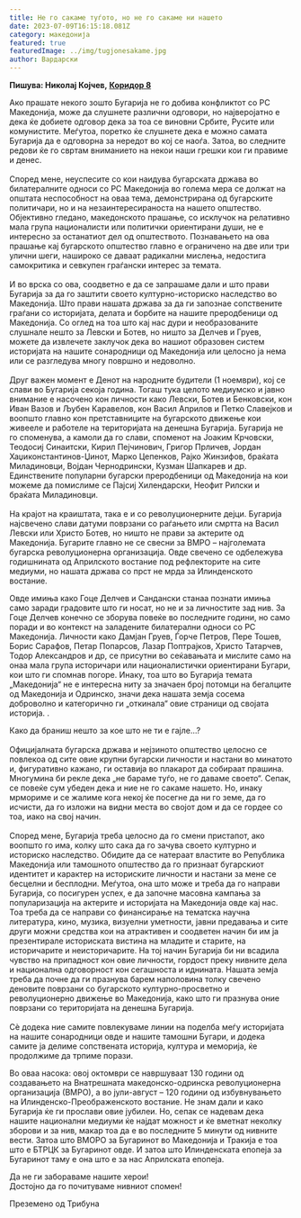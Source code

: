 ```yaml
---
title: Не го сакаме туѓото, но не го сакаме ни нашето
date: 2023-07-09T16:15:18.081Z
category: македонија
featured: true
featuredImage: ../img/tugjonesakame.jpg
author: Вардарски
---
```

<!--StartFragment-->

**Пишува: Николај Којчев, [Коридор 8](http://koridor8.eu/chuzhdoto-ne-iskame-no-i-svoeto-sushto/)**

Ако прашате некого зошто Бугарија не го добива конфликтот со РС Македонија, може да слушнете различни одговори, но најверојатно е дека ќе добиете одговор дека за тоа се виновни Србите, Русите или комунистите. Меѓутоа, поретко ќе слушнете дека е можно самата Бугарија да е одговорна за нередот во кој се наоѓа. Затоа, во следните редови ќе го свртам вниманието на некои наши грешки кои ги правиме и денес.\
\
Според мене, неуспесите со кои наидува бугарската држава во билатералните односи со РС Македонија во голема мера се должат на општата неспособност на оваа тема, демонстрирана од бугарските политичари, но и на незаинтересираноста на нашето општество. Објективно гледано, македонското прашање, со исклучок на релативно мала група националисти или политички ориентирани души, не е интересно за останатиот дел од општеството. Познавањето на ова прашање кај бугарското општество главно е ограничено на две или три улични шеги, нашироко се даваат радикални мислења, недостига самокритика и севкупен граѓански интерес за темата.\
\
И во врска со ова, соодветно е да се запрашаме дали и што прави Бугарија за да го заштити своето културно-историско наследство во Македонија. Што прави нашата држава за да ги запознае сопствените граѓани со историјата, делата и борбите на нашите преродбеници од Македонија. Со оглед на тоа што кај нас дури и необразованите слушнале нешто за Левски и Ботев, но ништо за Делчев и Груев, можете да извлечете заклучок дека во нашиот образовен систем историјата на нашите сонародници од Македонија или целосно ја нема или се разгледува многу површно и недоволно.\
\
Друг важен момент е Денот на народните будители (1 ноември), кој се слави во Бугарија секоја година. Тогаш тука целото медиумско и јавно внимание е насочено кон личности како Левски, Ботев и Бенковски, кон Иван Вазов и Љубен Каравелов, кон Васил Априлов и Петко Славејков и воопшто главно кон претставниците на бугарското движење кои живееле и работеле на територијата на денешна Бугарија. Бугарија не го споменува, а камоли да го слави, споменот на Јоаким Крчовски, Теодосиј Синаитски, Кирил Пејчинович, Григор Прличев, Јордан Хаџиконстантинов-Џинот, Марко Цепенков, Рајко Жинзифов, браќата Миладиновци, Војдан Чернодрински, Кузман Шапкарев и др. Единствените популарни бугарски преродбеници од Македонија на кои можеме да помислиме се Пајсиј Хилендарски, Неофит Рилски и браќата Миладиновци.\
\
На крајот на краиштата, така е и со револуционерните дејци. Бугарија најсвечено слави датуми поврзани со раѓањето или смртта на Васил Левски или Христо Ботев, но ништо не прави за актерите од Македонија. Бугарите главно не се свесни за ВМРО – најголемата бугарска револуционерна организација. Овде свечено се одбележува годишнината од Априлското востание под рефлекторите на сите медиуми, но нашата држава со прст не мрда за Илинденското востание.

Овде имиња како Гоце Делчев и Сандански станаа познати имиња само заради градовите што ги носат, но не и за личностите зад нив. За Гоце Делчев конечно се зборува повеќе во последните години, но само поради и во контекст на заладените билатерални односи со РС Македонија. Личности како Дамјан Груев, Ѓорче Петров, Пере Тошев, Борис Сарафов, Петар Попарсов, Лазар Поптрајков, Христо Татарчев, Тодор Александров и др, се присутни во сеќавањата и мислите само на онаа мала група историчари или националистички ориентирани Бугари, кои што ги спомнав погоре. Инаку, тоа што во Бугарија темата „Македонија“ не е интересна ниту за значаен број потомци на бегалците од Македонија и Одринско, значи дека нашата земја сосема доброволно и категорично ги „откинала“ овие страници од својата историја. .

Како да браниш нешто за кое што не ти е гајле…?\
\
Официјалната бугарска држава и нејзиното општество целосно се повлекоа од сите овие крупни бугарски личности и настани во минатото и, фигуративно кажано, ги оставија во плакарот да собираат прашина. Многумина би рекле дека „не бараме туѓо, не го даваме своето“. Сепак, се повеќе сум убеден дека и ние не го сакаме нашето. Но, инаку мрмориме и се жалиме кога некој ќе посегне да ни го земе, да го исчисти, да го изложи на видни места во својот дом и да се гордее со тоа, иако на свој начин.\
\
Според мене, Бугарија треба целосно да го смени пристапот, ако воопшто го има, колку што сака да го зачува своето културно и историско наследство. Обидите да се натераат властите во Република Македонија или тамошното општество да го признаат бугарскиот идентитет и карактер на историските личности и настани за мене се бесцелни и бесплодни. Меѓутоа, она што може и треба да го направи Бугарија, со посигурен успех, е да започне масовна кампања за популаризација на актерите и историјата на Македонија овде кај нас. Тоа треба да се направи со финансирање на тематска научна литература, кино, музика, визуелни уметности, јавни предавања и сите други можни средства кои на атрактивен и соодветен начин би им ја презентирале историската вистина на младите и старите, на историчарите и неисторичарите. На тој начин Бугарија би ни всадила чувство на припадност кон овие личности, гордост преку нивните дела и национална одговорност кон сегашноста и иднината. Нашата земја треба да почне да ги празнува барем наполовина толку свечено деновите поврзани со бугарското културно-просветно и револуционерно движење во Македонија, како што ги празнува оние поврзани со територијата на денешна Бугарија.\
\
Сè додека ние самите повлекуваме линии на поделба меѓу историјата на нашите сонародници овде и нашите тамошни Бугари, и додека самите ја делиме сопствената историја, култура и меморија, ќе продолжиме да трпиме порази.

Во оваа насока: овој октомври се навршуваат 130 години од создавањето на Внатрешната македонско-одринска револуционерна организација (ВМРО), а во јули-август – 120 години од избувнувањето на Илинденско-Преображенското востание. Не знам дали и како Бугарија ќе ги прослави овие јубилеи. Но, сепак се надевам дека нашите национални медиуми ќе најдат можност и ќе вметнат неколку зборови и за нив, макар тоа да е во последните 5 минути од нивните вести. Затоа што ВМОРО за Бугаринот во Македонија и Тракија е тоа што е БТРЦК за Бугаринот овде. И затоа што Илинденската епопеја за Бугаринот таму е она што е за нас Априлската епопеја.

Да не ги забораваме нашите херои!\
Достојно да го почитуваме нивниот спомен!



Преземено од Трибуна

<!--EndFragment-->